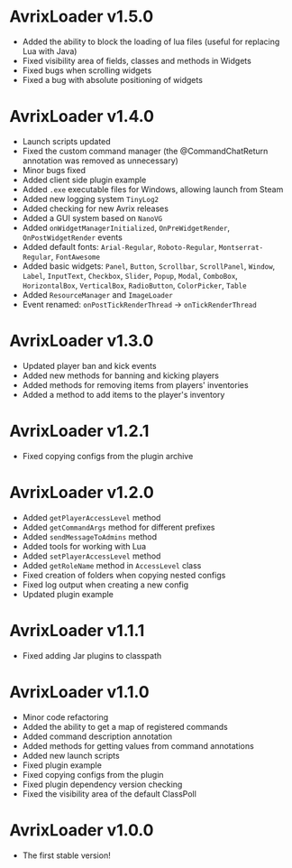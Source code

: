 # AvrixLoader v1.5.0

- Added the ability to block the loading of lua files (useful for replacing Lua with Java)
- Fixed visibility area of fields, classes and methods in Widgets
- Fixed bugs when scrolling widgets
- Fixed a bug with absolute positioning of widgets

# AvrixLoader v1.4.0

- Launch scripts updated
- Fixed the custom command manager (the @CommandChatReturn annotation was removed as unnecessary)
- Minor bugs fixed
- Added client side plugin example
- Added `.exe` executable files for Windows, allowing launch from Steam
- Added new logging system `TinyLog2`
- Added checking for new Avrix releases
- Added a GUI system based on `NanoVG`
- Added `onWidgetManagerInitialized`, `OnPreWidgetRender`, `OnPostWidgetRender` events
- Added default fonts: `Arial-Regular`, `Roboto-Regular`, `Montserrat-Regular`, `FontAwesome`
- Added basic
  widgets: `Panel`, `Button`, `Scrollbar`, `ScrollPanel`, `Window`, `Label`, `InputText`, `Checkbox`, `Slider`, `Popup`, `Modal`, `ComboBox`, `HorizontalBox`, `VerticalBox`, `RadioButton`, `ColorPicker`, `Table`
- Added `ResourceManager` and `ImageLoader`
- Event renamed: `onPostTickRenderThread` -> `onTickRenderThread`

# AvrixLoader v1.3.0

- Updated player ban and kick events
- Added new methods for banning and kicking players
- Added methods for removing items from players' inventories
- Added a method to add items to the player's inventory

# AvrixLoader v1.2.1

- Fixed copying configs from the plugin archive

# AvrixLoader v1.2.0

- Added `getPlayerAccessLevel` method
- Added `getCommandArgs` method for different prefixes
- Added `sendMessageToAdmins` method
- Added tools for working with Lua
- Added `setPlayerAccessLevel` method
- Added `getRoleName` method in `AccessLevel` class
- Fixed creation of folders when copying nested configs
- Fixed log output when creating a new config
- Updated plugin example

# AvrixLoader v1.1.1

- Fixed adding Jar plugins to classpath

# AvrixLoader v1.1.0

- Minor code refactoring
- Added the ability to get a map of registered commands
- Added command description annotation
- Added methods for getting values from command annotations
- Added new launch scripts
- Fixed plugin example
- Fixed copying configs from the plugin
- Fixed plugin dependency version checking
- Fixed the visibility area of the default ClassPoll

# AvrixLoader v1.0.0

- The first stable version!